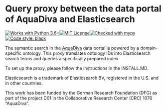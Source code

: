# Query proxy between the data portal of AquaDiva and Elasticsearch
[![Works with Python 3.6+](https://img.shields.io/badge/python-3.6%20%7C%203.7%20%7C%203.8%20%7C%203.9-informational.svg)](https://www.python.org/downloads/)[![MIT License](https://img.shields.io/badge/license-MIT-blue.svg)](https://github.com/AquaDiva-INFRA1/ad-query-proxy/blob/main/LICENSE)[![Checked with mypy](http://www.mypy-lang.org/static/mypy_badge.svg)](http://mypy-lang.org/)[![Code style: black](https://img.shields.io/badge/code%20style-black-000000.svg)](https://github.com/psf/black)

The semantic search in the [AquaDiva](https://www.aquadiva.uni-jena.de/) data portal is powered by a domain-specific ontology. This proxy translates ontology IDs into Elasticsearch search terms and queries a specifically prepared index.

To set up the proxy, please follow the instructions in the INSTALL.MD.

Elasticsearch is a trademark of Elasticsearch BV, registered in the U.S. and in other countries.

This work has been funded by the German Research Foundation (DFG) as part of the project D01 in the Collaborative Research Center (CRC) 1076 “AquaDiva”.
